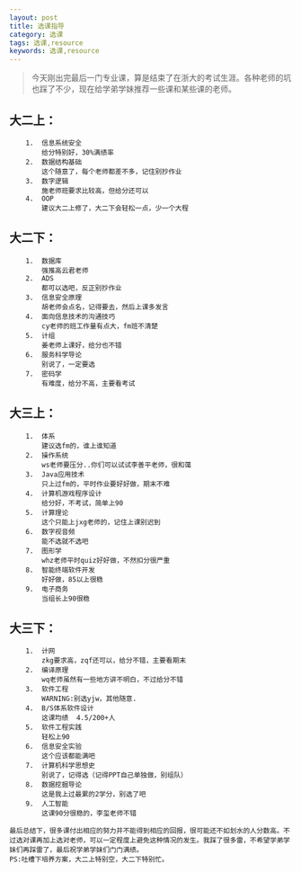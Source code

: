 ```yaml
---
layout: post
title: 选课指导
category: 选课
tags: 选课,resource
keywords: 选课,resource
---
```


> 今天刚出完最后一门专业课，算是结束了在浙大的考试生涯。各种老师的坑也踩了不少，现在给学弟学妹推荐一些课和某些课的老师。

## 大二上：
		1.  信息系统安全     
		    给分特别好，30%满绩率
		2.  数据结构基础	   
		    这个随意了，每个老师都差不多，记住别抄作业
		3.  数字逻辑
		    施老师班要求比较高，但给分还可以
	    4.  OOP
		    建议大二上修了，大二下会轻松一点，少一个大程

## 大二下：
		1.  数据库
		    强推高云君老师
		2.  ADS
		    都可以选吧，反正别抄作业
		3.  信息安全原理
		    胡老师会点名，记得要去，然后上课多发言
		4.  面向信息技术的沟通技巧
		    cy老师的班工作量有点大，fm班不清楚
		5.  计组
		    姜老师上课好，给分也不错
		6.  服务科学导论
		    别说了，一定要选
		7.  密码学
		    有难度，给分不高，主要看考试

## 大三上：
		1.	体系
		    建议选fm的，谁上谁知道
		2.  操作系统
		    ws老师要压分..你们可以试试李善平老师，很和蔼
		3.  Java应用技术
		    只上过fm的，平时作业要好好做，期末不难
		4.  计算机游戏程序设计
		    给分好，不考试，简单上90
		5.  计算理论
		    这个只能上jxg老师的，记住上课别迟到
		6.  数字视音频
		    能不选就不选吧
		7.  图形学
		    whz老师平时quiz好好做，不然扣分很严重
		8.  智能终端软件开发
		    好好做，85以上很稳
		9.  电子商务
		    当组长上90很稳


## 大三下：
		1.  计网
		    zkg要求高，zqf还可以，给分不错，主要看期末
		2.  编译原理
		    wq老师虽然有一些地方讲不明白，不过给分不错
		3.  软件工程
		    WARNING:别选yjw，其他随意.
		4.  B/S体系软件设计
		    这课均绩  4.5/200+人
		5.  软件工程实践
		    轻松上90
		6.  信息安全实验
		    这个应该都能满吧
		7.  计算机科学思想史
		    别说了，记得选（记得PPT自己单独做，别组队）
		8.  数据挖掘导论
		    这是我上过最累的2学分，别选了吧
		9.  人工智能
		    这课90分很稳的，李玺老师不错

```
最后总结下，很多课付出相应的努力并不能得到相应的回报，很可能还不如划水的人分数高。不过选对课再加上选对老师，可以一定程度上避免这种情况的发生。我踩了很多雷，不希望学弟学妹们再踩雷了，最后祝学弟学妹们门门满绩。
PS:吐槽下培养方案，大二上特别空，大二下特别忙。
```